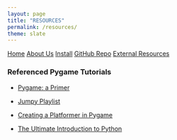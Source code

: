 ```yaml
---
layout: page
title: "RESOURCES"
permalink: /resources/
theme: slate
---
```


<head>
  <link rel="stylesheet" href="/website_assets/style.css">
</head>

<div class = "navbar">
  <a href="/home">Home</a>
  <a href="/about">About Us</a>
  <a href="https://redesigned-doodle-c69ebf4f.pages.github.io#how-to-run">Install</a>
  <a href="https://github.com/olincollege/dress-quest.git">GitHub Repo</a>
  <a href="/resources">External Resources</a>
</div>




### Referenced Pygame Tutorials

- [Pygame: a Primer](https://realpython.com/pygame-a-primer/)

- [Jumpy Playlist](https://www.youtube.com/playlist?list=PLjcN1EyupaQlBSrfP4_9SdpJIcfnSJgzL)

- [Creating a Platformer in Pygame](https://www.youtube.com/watch?v=YWN8GcmJ-jA)

- [The Ultimate Introduction to Python](https://www.youtube.com/watch?v=AY9MnQ4x3zk)
